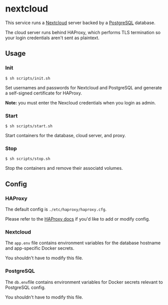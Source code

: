 # nextcloud

This service runs a [Nextcloud](https://nextcloud.com/) server backed by a [PostgreSQL](https://www.postgresql.org/) database.

The cloud server runs behind HAProxy, which performs TLS termination so your login credentials aren't sent as plaintext.

## Usage

### Init

`$ sh scripts/init.sh`

Set usernames and passwords for Nextcloud and PostgreSQL and generate a self-signed certificate for HAProxy.

**Note:** you must enter the Nexcloud credentials when you login as admin.

### Start

`$ sh scripts/start.sh`

Start containers for the database, cloud server, and proxy.

### Stop

`$ sh scripts/stop.sh`

Stop the containers and remove their associatd volumes.

## Config

### HAProxy

The default config is `./etc/haproxy/haproxy.cfg`.

Please refer to the [HAProxy docs](https://cbonte.github.io/haproxy-dconv/2.3/configuration.html) if you'd like to add or modify config.

### Nextcloud

The `app.env` file contains environment variables for the database hostname and app-specific Docker secrets.

You shouldn't have to modify this file.

### PostgreSQL

The `db.env`file contains environment variables for Docker secrets relevant to PostgreSQL config.

You shouldn't have to modify this file.
